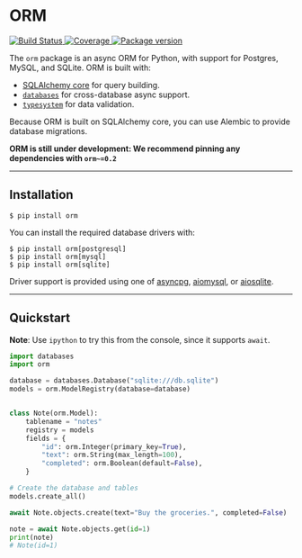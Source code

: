 # ORM

<p>
<a href="https://github.com/encode/orm/actions">
    <img src="https://github.com/encode/orm/workflows/Test%20Suite/badge.svg" alt="Build Status">
</a>
<a href="https://codecov.io/gh/encode/orm">
    <img src="https://codecov.io/gh/encode/orm/branch/master/graph/badge.svg" alt="Coverage">
</a>
<a href="https://pypi.org/project/orm/">
    <img src="https://badge.fury.io/py/orm.svg" alt="Package version">
</a>
</p>

The `orm` package is an async ORM for Python, with support for Postgres,
MySQL, and SQLite. ORM is built with:

* [SQLAlchemy core][sqlalchemy-core] for query building.
* [`databases`][databases] for cross-database async support.
* [`typesystem`][typesystem] for data validation.

Because ORM is built on SQLAlchemy core, you can use Alembic to provide
database migrations.

**ORM is still under development: We recommend pinning any dependencies with `orm~=0.2`**

---

## Installation

```shell
$ pip install orm
```

You can install the required database drivers with:

```shell
$ pip install orm[postgresql]
$ pip install orm[mysql]
$ pip install orm[sqlite]
```

Driver support is provided using one of [asyncpg][asyncpg], [aiomysql][aiomysql], or [aiosqlite][aiosqlite].

---

## Quickstart

**Note**: Use `ipython` to try this from the console, since it supports `await`.

```python
import databases
import orm

database = databases.Database("sqlite:///db.sqlite")
models = orm.ModelRegistry(database=database)


class Note(orm.Model):
    tablename = "notes"
    registry = models
    fields = {
        "id": orm.Integer(primary_key=True),
        "text": orm.String(max_length=100),
        "completed": orm.Boolean(default=False),
    }

# Create the database and tables
models.create_all()

await Note.objects.create(text="Buy the groceries.", completed=False)

note = await Note.objects.get(id=1)
print(note)
# Note(id=1)
```

[sqlalchemy-core]: https://docs.sqlalchemy.org/en/latest/core/
[asyncpg]: https://github.com/MagicStack/asyncpg
[aiomysql]: https://github.com/aio-libs/aiomysql
[aiosqlite]: https://github.com/jreese/aiosqlite

[databases]: https://github.com/encode/databases
[typesystem]: https://github.com/encode/typesystem
[typesystem-fields]: https://www.encode.io/typesystem/fields/
